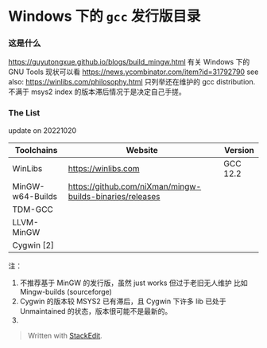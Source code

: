 ﻿Windows 下的  `gcc`  发行版目录
===
### 这是什么
https://guyutongxue.github.io/blogs/build_mingw.html
有关 Windows 下的 GNU Tools 现状可以看 https://news.ycombinator.com/item?id=31792790
see also: https://winlibs.com/philosophy.html
只列举还在维护的 gcc distribution.  不满于 msys2 index 的版本滞后情况于是决定自己手搓。
### The List
update on 20221020

| Toolchains | Website | Version |
| --- | --- | - |
| WinLibs | https://winlibs.com | GCC 12.2 |
| MinGW-w64-Builds | https://github.com/niXman/mingw-builds-binaries/releases | 
| TDM-GCC | | 
| LLVM-MinGW | | 
| Cygwin [2] | | 

注：
1. 不推荐基于 MinGW 的发行版，虽然 just works 但过于老旧无人维护
    比如 Mingw-builds (sourceforge)
2. Cygwin 的版本较 MSYS2 已有滞后，且 Cygwin 下许多 lib 已处于 Unmaintained 的状态，版本很可能不是最新的。
3. 


> Written with [StackEdit](https://stackedit.io/).

